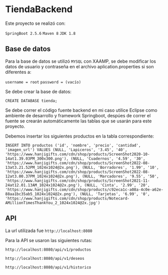 # TiendaBackend

Este proyecto se realizó con: 

`SpringBoot 2.5.6`
`Maven 8`
`JDK 1.8`

## Base de datos

Para la base de datos se utilizó `MYSQL` con XAAMP, se debe modificar los datos de usuario y contraseña en el archivo aplication.properties si son diferentes a:

`username = root`
`password = (vacío)`

Se debe crear la base de datos:

`CREATE DATABASE tienda;`

Se debe correr el código fuente backend en mi caso utilice Eclipse como ambiente de desarrollo y  framework Springboot, despúes de correr el fuente se crearán automáticamente las tablas que se usarán para este proyecto.

Debemos insertar los siguientes productos en la tabla correspondiente:

`INSERT INTO productos ('id', 'nombre', 'precio', 'cantidad', 'imagen_url') VALUES (NULL, 'Lapiceros', '3.45', '40', 'https://www.hanjigifts.com/cdn/shop/products/ScreenShot2020-10-14at1.39.03PM_300x300.png'), (NULL, 'Cuadernos', '4.59', '30', 'https://www.hanjigifts.com/cdn/shop/products/ScreenShot2022-08-13at3.21.52PM_1024x1024@2x.png'), (NULL, 'Borradores', '1.99', '10', 'https://www.hanjigifts.com/cdn/shop/products/ScreenShot2022-08-12at3.00.37PM_1024x1024@2x.png'), (NULL, 'Marcadores', '9.55', '50', 'https://www.hanjigifts.com/cdn/shop/products/ScreenShot2021-11-24at12.01.13AM_1024x1024@2x.png'), (NULL, 'Cinta', '2.99', '20', 'https://www.hanjigifts.com/cdn/shop/products/c92eca1c-a08a-4c0e-a62e-88aa1bc35ab5_1024x1024@2x.png'), (NULL, 'Tarjetas', '6.99', '0', 'https://www.hanjigifts.com/cdn/shop/products/Notecard-AMillionTimesThankYou_2_1024x1024@2x.jpg')`

## API

La url utilizada fue `http://localhost:8080`

Para la API se usaron las siguientes rutas:

`http://localhost:8080/api/v1/productos`

`http://localhost:8080/api/v1/deseos`

`http://localhost:8080/api/v1/historico`